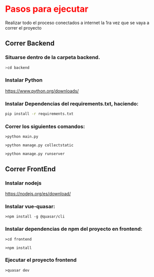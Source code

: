 # <span style="color:red">Pasos para ejecutar</span>

Realizar todo el proceso conectados a internet la 1ra vez que se vaya a correr el proyecto

## Correr Backend
### Situarse dentro de la carpeta backend.
```bash
>cd backend
```
### Instalar Python
https://www.python.org/downloads/
### Instalar Dependencias del requirements.txt, haciendo:
```bash
pip install -r requirements.txt
```
### Correr los siguientes comandos:
`>python main.py`

`>python manage.py collectstatic`

`>python manage.py runserver`

## Correr FrontEnd
### Instalar nodejs
https://nodejs.org/es/download/
### Instalar vue-quasar:
`>npm install -g @quasar/cli`

### Instalar dependencias de npm del proyecto en frontend:
`>cd frontend`

`>npm install`

### Ejecutar el proyecto frontend
`>quasar dev`

